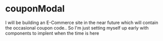 # couponModal
I will be building an E-Commerce site in the near future which will contain the occasional coupon code.. So I'm just setting myself up early with components to implent when the time is here
